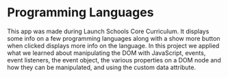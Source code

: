 # Programming Languages

This app was made during Launch Schools Core Curriculum. It displays some info on a few programming languages along with a show more button when clicked displays more info on the language. In this project we applied what we learned about manipulating the DOM with JavaScript, events, event listeners, the event object, the various properties on a DOM node and how they can be manipulated, and using the custom data attribute. 